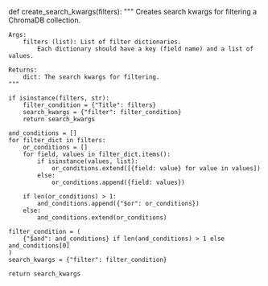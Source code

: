def create_search_kwargs(filters):
    """
    Creates search kwargs for filtering a ChromaDB collection.

    Args:
        filters (list): List of filter dictionaries.
            Each dictionary should have a key (field name) and a list of values.

    Returns:
        dict: The search kwargs for filtering.
    """

    if isinstance(filters, str):
        filter_condition = {"Title": filters}
        search_kwargs = {"filter": filter_condition}
        return search_kwargs

    and_conditions = []
    for filter_dict in filters:
        or_conditions = []
        for field, values in filter_dict.items():
            if isinstance(values, list):
                or_conditions.extend([{field: value} for value in values])
            else:
                or_conditions.append({field: values})

        if len(or_conditions) > 1:
            and_conditions.append({"$or": or_conditions})
        else:
            and_conditions.extend(or_conditions)

    filter_condition = (
        {"$and": and_conditions} if len(and_conditions) > 1 else and_conditions[0]
    )
    search_kwargs = {"filter": filter_condition}

    return search_kwargs

